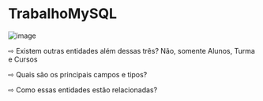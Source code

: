 # TrabalhoMySQL

![image](https://user-images.githubusercontent.com/56053290/211949284-937f640d-e5a8-4061-832a-c874ade42cd3.png)


⇨ Existem outras entidades além dessas três?
Não, somente Alunos, Turma e Cursos

⇨ Quais são os principais campos e tipos?


⇨ Como essas entidades estão relacionadas?
